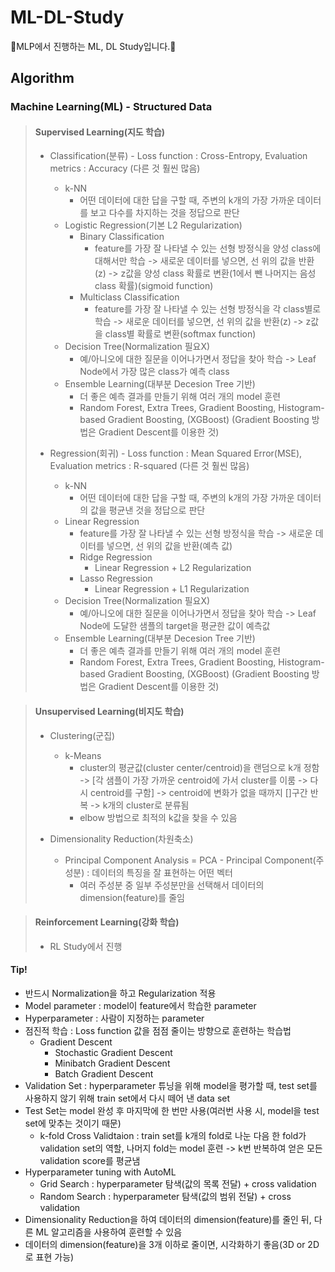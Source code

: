 # ML-DL-Study
📘MLP에서 진행하는 ML, DL Study입니다.📘 

## Algorithm

### Machine Learning(ML) - Structured Data

> #### Supervised Learning(지도 학습)
>
> - Classification(분류) - Loss function : Cross-Entropy, Evaluation metrics : Accuracy (다른 것 훨씬 많음)
>   - k-NN
>     - 어떤 데이터에 대한 답을 구할 때, 주변의 k개의 가장 가까운 데이터를 보고 다수를 차지하는 것을 정답으로 판단
>   - Logistic Regression(기본 L2 Regularization)
>     - Binary Classification
>       - feature를 가장 잘 나타낼 수 있는 선형 방정식을 양성 class에 대해서만 학습 -> 새로운 데이터를 넣으면, 선 위의 값을 반환(z) -> z값을 양성 class 확률로 변환(1에서 뺀 나머지는 음성 class 확률)(sigmoid function)
>     - Multiclass Classification
>       - feature를 가장 잘 나타낼 수 있는 선형 방정식을 각 class별로 학습 -> 새로운 데이터를 넣으면, 선 위의 값을 반환(z) -> z값을 class별 확률로 변환(softmax function)
>   - Decision Tree(Normalization 필요X)
>     - 예/아니오에 대한 질문을 이어나가면서 정답을 찾아 학습 -> Leaf Node에서 가장 많은 class가 예측 class
>   - Ensemble Learning(대부분 Decesion Tree 기반)
>     - 더 좋은 예측 결과를 만들기 위해 여러 개의 model 훈련
>     - Random Forest, Extra Trees, Gradient Boosting, Histogram-based Gradient Boosting, (XGBoost) (Gradient Boosting 방법은 Gradient Descent를 이용한 것)
>
> - Regression(회귀) - Loss function : Mean Squared Error(MSE), Evaluation metrics : R-squared (다른 것 훨씬 많음)
>   - k-NN
>     - 어떤 데이터에 대한 답을 구할 때, 주변의 k개의 가장 가까운 데이터의 값을 평균낸 것을 정답으로 판단
>   - Linear Regression
>     - feature를 가장 잘 나타낼 수 있는 선형 방정식을 학습 -> 새로운 데이터를 넣으면, 선 위의 값을 반환(예측 값)
>     - Ridge Regression
>       - Linear Regression + L2 Regularization
>     - Lasso Regression
>       - Linear Regression + L1 Regularization
>   - Decision Tree(Normalization 필요X)
>     - 예/아니오에 대한 질문을 이어나가면서 정답을 찾아 학습 -> Leaf Node에 도달한 샘플의 target을 평균한 값이 예측값
>   - Ensemble Learning(대부분 Decesion Tree 기반)
>     - 더 좋은 예측 결과를 만들기 위해 여러 개의 model 훈련
>     - Random Forest, Extra Trees, Gradient Boosting, Histogram-based Gradient Boosting, (XGBoost) (Gradient Boosting 방법은 Gradient Descent를 이용한 것)

> #### Unsupervised Learning(비지도 학습)
>
> - Clustering(군집)
>   - k-Means
>     - cluster의 평균값(cluster center/centroid)을 랜덤으로 k개 정함 -> [각 샘플이 가장 가까운 centroid에 가서 cluster를 이룸 -> 다시 centroid를 구함] -> centroid에 변화가 없을 때까지 []구간 반복 -> k개의 cluster로 분류됨
>     - elbow 방법으로 최적의 k값을 찾을 수 있음
> 
> - Dimensionality Reduction(차원축소)
>   - Principal Component Analysis = PCA - Principal Component(주성분) : 데이터의 특징을 잘 표현하는 어떤 벡터
>     - 여러 주성분 중 일부 주성분만을 선택해서 데이터의 dimension(feature)를 줄임


> #### Reinforcement Learning(강화 학습)
> - RL Study에서 진행

#### Tip!
- 반드시 Normalization을 하고 Regularization 적용
- Model parameter : model이 feature에서 학습한 parameter
- Hyperparameter : 사람이 지정하는 parameter
- 점진적 학습 : Loss function 값을 점점 줄이는 방향으로 훈련하는 학습법
  - Gradient Descent
    - Stochastic Gradient Descent
    - Minibatch Gradient Descent
    - Batch Gradient Descent
- Validation Set : hyperparameter 튜닝을 위해 model을 평가할 때, test set를 사용하지 않기 위해 train set에서 다시 떼어 낸 data set
- Test Set는 model 완성 후 마지막에 한 번만 사용(여러번 사용 시, model을 test set에 맞추는 것이기 때문)
  - k-fold Cross Validtaion : train set를 k개의 fold로 나눈 다음 한 fold가 validation set의 역할, 나머지 fold는 model 훈련 -> k번 반복하여 얻은 모든 validation score를 평균냄
- Hyperparameter tuning with AutoML
  - Grid Search : hyperparameter 탐색(값의 목록 전달) + cross validation
  - Random Search : hyperparameter 탐색(값의 범위 전달) + cross validation
- Dimensionality Reduction을 하여 데이터의 dimension(feature)를 줄인 뒤, 다른 ML 알고리즘을 사용하여 훈련할 수 있음
- 데이터의 dimension(feature)을 3개 이하로 줄이면, 시각화하기 좋음(3D or 2D로 표현 가능)
